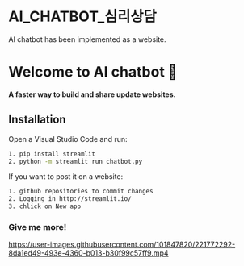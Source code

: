# AI_CHATBOT_심리상담
AI chatbot has been implemented as a website.

# Welcome to AI chatbot 👋

**A faster way to build and share update websites.**

## Installation

Open a Visual Studio Code and run:

```bash 
1. pip install streamlit
2. python -m streamlit run chatbot.py 
```

If you want to post it on a website:

```bash
1. github repositories to commit changes
2. Logging in http://streamlit.io/ 
3. chlick on New app
```

### Give me more!
https://user-images.githubusercontent.com/101847820/221772292-8da1ed49-493e-4360-b013-b30f99c57ff9.mp4
